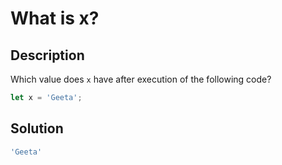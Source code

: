 # What is x?

## Description

Which value does ```x``` have after execution of the following code?

```javascript
let x = 'Geeta';
```

## Solution

```javascript
'Geeta'
```